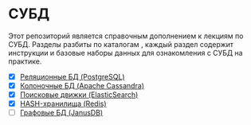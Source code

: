 # СУБД 

Этот репозиторий является справочным дополнением к лекциям по СУБД.
Разделы разбиты по каталогам , каждый раздел содержит инструкции и базовые
наборы данных для ознакомления с СУБД на практике.

- [x] [Реляционные БД (PostgreSQL)](postgres/README.md)
- [x] [Колоночные БД (Apache Cassandra)](cassandra/README.md)
- [x] [Поисковые движки (ElasticSearch)](elastic_search/README.md)
- [x] [HASH-хранилища (Redis)](redis/README.md)
- [ ] [Графовые БД (JanusDB)](janus/README.md)